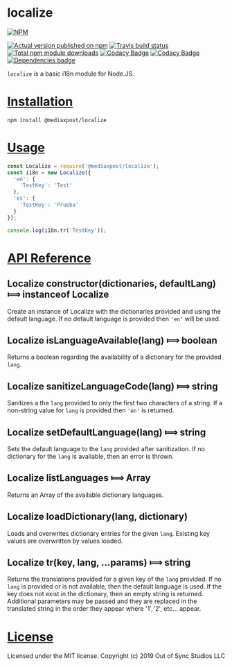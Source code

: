 # localize

[![NPM](https://nodei.co/npm/@mediaxpost/localize.png?downloads=true)](https://nodei.co/npm/@mediaxpost/localize/)

[![Actual version published on npm](http://img.shields.io/npm/v/@mediaxpost/localize.svg)](https://www.npmjs.org/package/@mediaxpost/localize)
[![Travis build status](https://travis-ci.org/MediaXPost/localize.svg?branch=master)](https://www.npmjs.org/package/@mediaxpost/localize)
[![Total npm module downloads](http://img.shields.io/npm/dt/@mediaxpost/localize.svg)](https://www.npmjs.org/package/@mediaxpost/localize)
[![Codacy Badge](https://api.codacy.com/project/badge/Grade/5df4541beccd4014bc2c80e275b0bf21)](https://www.codacy.com/app/chronosis/localize?utm_source=github.com&amp;utm_medium=referral&amp;utm_content=MediaXPost/localize&amp;utm_campaign=Badge_Grade)
[![Codacy Badge](https://api.codacy.com/project/badge/Coverage/5df4541beccd4014bc2c80e275b0bf21)](https://www.codacy.com/app/chronosis/localize?utm_source=github.com&utm_medium=referral&utm_content=MediaXPost/localize&utm_campaign=Badge_Coverage)
[![Dependencies badge](https://david-dm.org/MediaXPost/localize/status.svg)](https://david-dm.org/MediaXPost/localize?view=list)

`localize` is a basic i18n module for Node.JS.

# [Installation](#installation)
<a name="installation"></a>

```shell
npm install @mediaxpost/localize
```

# [Usage](#usage)
<a name="usage"></a>

```js
const Localize = require('@mediaxpost/localize');
const i18n = new Localize({
  'en': {
    'TestKey': 'Test'
  },
  'es': {
    'TestKey': 'Prueba'
  }
});

console.log(i18n.tr('TestKey'));
```

# [API Reference](#api)
<a name="api"></a>

## Localize constructor(dictionaries, defaultLang) &#x27fe; instanceof Localize
Create an instance of Localize with the dictionaries provided and using the default language. If no default language is provided then `'en'` will be used.

## Localize isLanguageAvailable(lang) &#x27fe; boolean
Returns a boolean regarding the availability of a dictionary for the provided `lang`.

## Localize sanitizeLanguageCode(lang) &#x27fe; string
Sanitizes a the `lang` provided to only the first two characters of a string. If a non-string value for `lang` is provided then `'en'` is returned.

## Localize setDefaultLanguage(lang) &#x27fe; string
Sets the default language to the `lang` provided after sanitization. If no dictionary for the `lang` is available, then an error is thrown.

## Localize listLanguages &#x27fe; Array<string>
Returns an Array of the available dictionary languages.

## Localize loadDictionary(lang, dictionary)
Loads and overwrites dictionary entries for the given `lang`. Existing key values are overwritten by values loaded.

## Localize tr(key, lang, ...params) &#x27fe; string
Returns the translations provided for a given key of the `lang` provided. If no `lang` is provided or is not available, then the default language is used. If the key does not exist in the dictionary, then an empty string is returned. Additional parameters may
be passed and they are replaced in the translated string in the order they appear where '$1', '$2', etc... appear.

# [License](#license)
<a name="license"></a>

Licensed under the MIT license.
Copyright (c) 2019 Out of Sync Studios LLC
